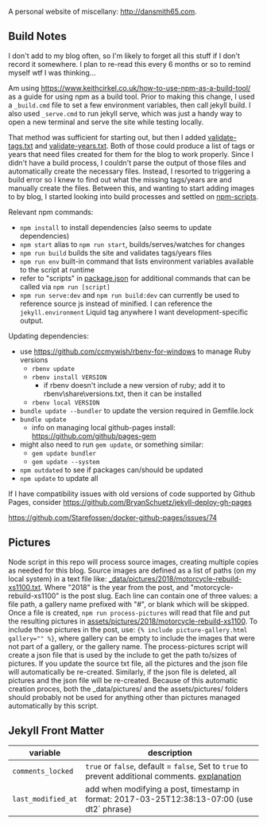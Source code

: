 A personal website of miscellany: http://dansmith65.com.

## Build Notes

I don't add to my blog often, so I'm likely to forget all this stuff if I don't record it somewhere. I plan to re-read this every 6 months or so to remind myself wtf I was thinking...

Am using https://www.keithcirkel.co.uk/how-to-use-npm-as-a-build-tool/ as a guide for using npm as a build tool. Prior to making this change, I used a `_build.cmd` file to set a few environment variables, then call jekyll build. I also used `_serve.cmd` to run jekyll serve, which was just a handy way to open a new terminal and serve the site while testing locally.

That method was sufficient for starting out, but then I added [validate-tags.txt] and [validate-years.txt]. Both of those could produce a list of tags or years that need files created for them for the blog to work properly. Since I didn't have a build process, I couldn't parse the output of those files and automatically create the necessary files. Instead, I resorted to triggering a build error so I knew to find out what the missing tags/years are and manually create the files. Between this, and wanting to start adding images to by blog, I started looking into build processes and settled on [npm-scripts].

Relevant npm commands:

* `npm install` to install dependencies (also seems to update dependencies)
* `npm start` alias to `npm run start`, builds/serves/watches for changes
* `npm run build` builds the site and validates tags/years files
* `npm run env` built-in command that lists environment variables available to the script at runtime
* refer to "scripts" in [package.json] for additional commands that can be called via `npm run [script]`
* `npm run serve:dev` and `npm run build:dev` can currently be used to reference source js instead of minified. I can reference the `jekyll.environment` Liquid tag anywhere I want development-specific output.

Updating dependencies:

* use https://github.com/ccmywish/rbenv-for-windows to manage Ruby versions
  * `rbenv update`
  * `rbenv install VERSION`
    * if rbenv doesn't include a new version of ruby; add it to rbenv\share\versions.txt, then it can be installed
  * `rbenv local VERSION`
* `bundle update --bundler` to update the version required in Gemfile.lock
* `bundle update`
  * info on managing local github-pages install: https://github.com/github/pages-gem
* might also need to run `gem update`, or something similar:
  * `gem update bundler`
  * `gem update --system`
* `npm outdated` to see if packages can/should be updated
* `npm update` to update all

If I have compatibility issues with old versions of code supported by Github Pages, consider https://github.com/BryanSchuetz/jekyll-deploy-gh-pages

https://github.com/Starefossen/docker-github-pages/issues/74


## Pictures

Node script in this repo will process source images, creating multiple copies as needed for this blog. Source images are defined as a list of paths (on my local system) in a text file like: [_data/pictures/2018/motorcycle-rebuild-xs1100.txt](./_data/pictures/2018/motorcycle-rebuild-xs1100.txt). Where "2018" is the year from the post, and "motorcycle-rebuild-xs1100" is the post slug. Each line can contain one of three values: a file path, a gallery name prefixed with "#", or blank which will be skipped. Once a file is created, `npm run process-pictures` will read that file and put the resulting pictures in [assets/pictures/2018/motorcycle-rebuild-xs1100](./assets/pictures/2018/motorcycle-rebuild-xs1100). To include those pictures in the post, use: `{% include picture-gallery.html gallery="" %}`, where gallery can be empty to include the images that were not part of a gallery, or the gallery name.
The process-pictures script will create a json file that is used by the include to get the path to/sizes of pictures. If you update the source txt file, all the pictures and the json file will automatically be re-created. Similarly, if the json file is deleted, all pictures and the json file will be re-created. Because of this automatic creation proces, both the _data/pictures/ and the assets/pictures/ folders should probably not be used for anything other than pictures managed automatically by this script.


[validate-tags.txt]: ../df25000a19cb4fe79979c519332969fc4be9ac5a/validate-tags.txt
[validate-years.txt]: ../df25000a19cb4fe79979c519332969fc4be9ac5a/validate-years.txt
[package.json]: ./package.json
[npm-scripts]: https://docs.npmjs.com/misc/scripts


## Jekyll Front Matter

variable | description
-------- | -----------
`comments_locked` | `true` or `false`, default = `false`, Set to `true` to prevent additional comments. [explanation](https://mademistakes.com/articles/jekyll-static-comments/#Spam%20slipping%20through)
`last_modified_at` | add when modifying a post, timestamp in format: 2017-03-25T12:38:13-07:00 (use dt2` phrase)
